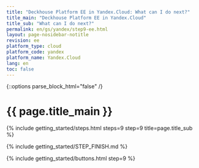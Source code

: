 ```yaml
---
title: "Deckhouse Platform EE in Yandex.Cloud: What can I do next?"
title_main: "Deckhouse Platform EE in Yandex.Cloud"
title_sub: "What can I do next?"
permalink: en/gs/yandex/step9-ee.html
layout: page-nosidebar-notitle
revision: ee
platform_type: cloud
platform_code: yandex
platform_name: Yandex.Cloud
lang: en
toc: false
---
```


<link rel="stylesheet" type="text/css" href='{{ assets["getting-started.css"].digest_path }}' />

{::options parse_block_html="false" /}

<h1 class="docs__title">{{ page.title_main }}</h1>
{% include getting_started/steps.html steps=9 step=9 title=page.title_sub %}

{% include getting_started/STEP_FINISH.md %}

{% include getting_started/buttons.html step=9 %}

